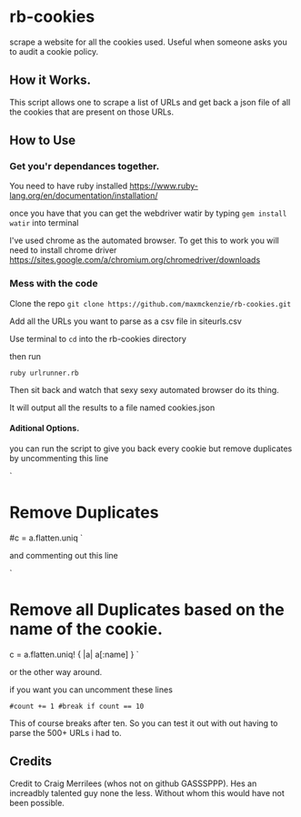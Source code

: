 # rb-cookies
scrape a website for all the cookies used. Useful when someone asks you to audit a cookie policy.

## How it Works.

This script allows one to scrape a list of URLs and get back a json file of all the cookies that are present on those URLs.

## How to Use

### Get you'r dependances together.

You need to have ruby installed https://www.ruby-lang.org/en/documentation/installation/

once you have that you can get the webdriver watir by typing `gem install watir` into terminal

I've used chrome as the automated browser. To get this to work you will need to install chrome driver https://sites.google.com/a/chromium.org/chromedriver/downloads

### Mess with the code

Clone the repo
`git clone https://github.com/maxmckenzie/rb-cookies.git`

Add all the URLs you want to parse as a csv file in siteurls.csv

Use terminal to `cd` into the rb-cookies directory

then run

`ruby urlrunner.rb`

Then sit back and watch that sexy sexy automated browser do its thing.

It will output all the results to a file named cookies.json

#### Aditional Options.

you can run the script to give you back every cookie but remove duplicates by uncommenting this line

`
 # Remove Duplicates
 #c = a.flatten.uniq
`

and commenting out this line

`
 # Remove all Duplicates based on the name of the cookie.
 c = a.flatten.uniq! { |a| a[:name] }
`

or the other way around.

if you want you can uncomment these lines

`
 #count += 1
 #break if count == 10
`

This of course breaks after ten. So you can test it out with out having to parse the 500+ URLs i had to.

## Credits

Credit to Craig Merrilees (whos not on github GASSSPPP). Hes an increadbly talented guy none the less. Without whom this would have not been possible.